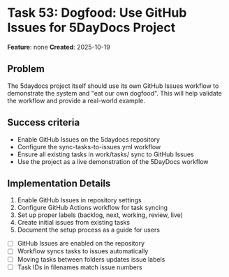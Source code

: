 # Task 53: Dogfood: Use GitHub Issues for 5DayDocs Project

**Feature**: none
**Created**: 2025-10-19


## Problem
The 5daydocs project itself should use its own GitHub Issues workflow to demonstrate the system and "eat our own dogfood". This will help validate the workflow and provide a real-world example.

## Success criteria
- Enable GitHub Issues on the 5daydocs repository
- Configure the sync-tasks-to-issues.yml workflow
- Ensure all existing tasks in work/tasks/ sync to GitHub Issues
- Use the project as a live demonstration of the 5DayDocs workflow

## Implementation Details
1. Enable GitHub Issues in repository settings
2. Configure GitHub Actions workflow for task syncing
3. Set up proper labels (backlog, next, working, review, live)
4. Create initial issues from existing tasks
5. Document the setup process as a guide for users

- [ ] GitHub Issues are enabled on the repository
- [ ] Workflow syncs tasks to issues automatically
- [ ] Moving tasks between folders updates issue labels
- [ ] Task IDs in filenames match issue numbers
